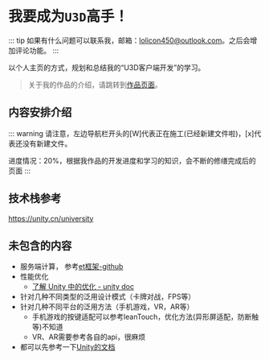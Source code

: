 # 我要成为`U3D`高手！

::: tip
如果有什么问题可以联系我，邮箱：lolicon450@outlook.com。之后会增加评论功能。
:::

以个人主页的方式，规划和总结我的“U3D客户端开发”的学习。
> 关于我的作品的介绍，请跳转到[作品页面](./Projects/Index)。

## 内容安排介绍
::: warning
请注意，左边导航栏开头的[W]代表正在施工(已经新建文件啦)，[x]代表还没有新建文件。

进度情况：20%，根据我作品的开发进度和学习的知识，会不断的修缮完成后的页面
:::


## 技术栈参考

https://unity.cn/university


## 未包含的内容

- 服务端计算， 参考[et框架-github](https://github.com/egametang/ET/tree/master)
- 性能优化
    - [了解 Unity 中的优化 - unity doc](https://docs.unity3d.com/cn/current/Manual/BestPracticeUnderstandingPerformanceInUnity.html)
- 针对几种不同类型的泛用设计模式（卡牌对战，FPS等）
- 针对几种不同平台的泛用方法（手机游戏，VR，AR等）
    - 手机游戏的按键适配可以参考leanTouch，优化方法(异形屏适配，防断触等)不知道
    - VR、AR需要参考各自的api，很麻烦
- 都可以先参考一下[Unity的文档](https://docs.unity3d.com)